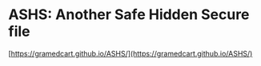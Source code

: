 ﻿# ASHS: Another Safe Hidden Secure file

[https://gramedcart.github.io/ASHS/](https://gramedcart.github.io/ASHS/)